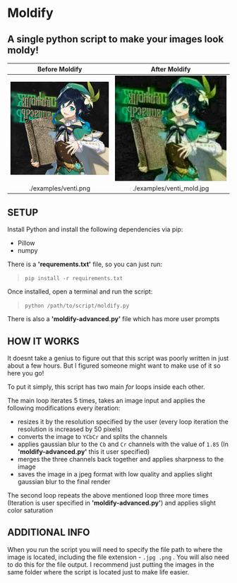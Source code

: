 # **Moldify**
## A single python script to make your images look moldy!

| Before Moldify      | After Moldify |
| :----:      | :----:      |
| ![venti.png](./examples/venti.png)      | ![venti_mold.jpg](./examples/venti_mold.jpg)       |
| ./examples/venti.png   | ./examples/venti_mold.jpg       |

## SETUP
  Install Python and install the following dependencies via pip:
  - Pillow
  - numpy
  
There is a **'requrements.txt'** file, so you can just run:

> ` pip install -r requirements.txt `

Once installed, open a terminal and run the script:

> ` python /path/to/script/moldify.py `

There is also a **'moldify-advanced.py'** file which has more user prompts


## HOW IT WORKS
It doesnt take a genius to figure out that this script was poorly written in just about a few hours. But I figured someone might want to make use of it so here you go!

To put it simply, this script has two main *for* loops inside each other.

 The main loop iterates 5 times, takes an image input and applies the following modifications every iteration:
- resizes it by the resolution specified by the user (every loop iteration the resolution is increased by 50 pixels)
- converts the image to `YCbCr` and splits the channels
- applies gaussian blur to the `Cb` and `Cr` channels with the value of `1.85` (In **'moldify-advanced.py'** this it user specified)
- merges the three channels back together and applies sharpness to the image
- saves the image in a jpeg format with low quality and applies slight gaussian blur to the final render

The second loop repeats the above mentioned loop three more times (Iteration is user specified in **'moldify-advanced.py'**) and applies slight color saturation


## ADDITIONAL INFO

When you run the script you will need to specify the file path to where the image is located, including the file extension - `.jpg .png` . You will also need to do this for the file output. I recommend just putting the images in the same folder where the script is located just to make life easier.